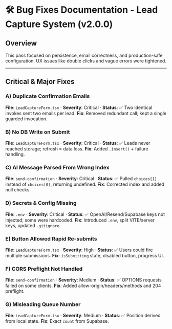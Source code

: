 # 🛠 Bug Fixes Documentation - Lead Capture System (v2.0.0)

## Overview

This pass focused on persistence, email correctness, and production-safe configuration. UX issues like double clicks and vague errors were tightened.

---

## Critical & Major Fixes

### A) Duplicate Confirmation Emails

**File**: `LeadCaptureForm.tsx` · **Severity**: Critical · **Status**: ✅
Two identical invokes sent two emails per lead.
**Fix**: Removed redundant call; kept a single guarded invocation.

### B) No DB Write on Submit

**File**: `LeadCaptureForm.tsx` · **Severity**: Critical · **Status**: ✅
Leads never reached storage; refresh = data loss.
**Fix**: Added `.insert()` + failure handling.

### C) AI Message Parsed From Wrong Index

**File**: `send-confirmation` · **Severity**: Critical · **Status**: ✅
Pulled `choices[1]` instead of `choices[0]`, returning undefined.
**Fix**: Corrected index and added null checks.

### D) Secrets & Config Missing

**File**: `.env` · **Severity**: Critical · **Status**: ✅
OpenAI/Resend/Supabase keys not injected; some were hardcoded.
**Fix**: Introduced `.env`, split VITE/server keys, updated `.gitignore`.

### E) Button Allowed Rapid Re-submits

**File**: `LeadCaptureForm.tsx` · **Severity**: High · **Status**: ✅
Users could fire multiple submissions.
**Fix**: `isSubmitting` state, disabled button, progress UI.


### F) CORS Preflight Not Handled

**File**: `send-confirmation` · **Severity**: Medium · **Status**: ✅
OPTIONS requests failed on some clients.
**Fix**: Added allow-origin/headers/methods and 204 preflight.

### G) Misleading Queue Number

**File**: `LeadCaptureForm.tsx` · **Severity**: Medium · **Status**: ✅
Position derived from local state.
**Fix**: Exact `count` from Supabase.